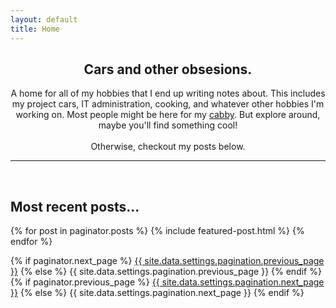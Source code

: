 ```yaml
---
layout: default
title: Home
---
```

<center><h2>Cars and other obsesions.</h2>
<p>
A home for all of my hobbies that I end up writing notes about. This includes my project cars, IT administration, cooking, and whatever other hobbies I'm working on. Most people might be here for my <a href="https://sudoyashi.com/dacabby">cabby</a>. But explore around, maybe you'll find something cool!
<br><br>
Otherwise, checkout my posts below.
</p>


</center>

<hr>
<br>
<h2> Most recent posts...</h2>

{% for post in paginator.posts %}
  {% include featured-post.html %}
{% endfor %}

<!-- Pagination links -->
<div class="pagination">
  {% if paginator.next_page %}
    <a class="pagination-button pagination-active next" href="{{ site.github.url }}{{ paginator.next_page_path }}">{{ site.data.settings.pagination.previous_page }}</a>
  {% else %}
    <span class="pagination-button">{{ site.data.settings.pagination.previous_page }}</span>
  {% endif %}
  {% if paginator.previous_page %}
    <a class="pagination-button pagination-active" href="{{ site.baseurl }}{{ paginator.previous_page_path }}">{{ site.data.settings.pagination.next_page }}</a>
  {% else %}
    <span class="pagination-button">{{ site.data.settings.pagination.next_page }}</span>
  {% endif %}
</div>
